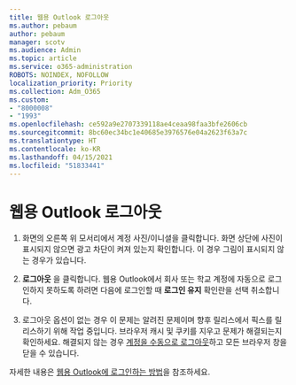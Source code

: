 ```yaml
---
title: 웹용 Outlook 로그아웃
ms.author: pebaum
author: pebaum
manager: scotv
ms.audience: Admin
ms.topic: article
ms.service: o365-administration
ROBOTS: NOINDEX, NOFOLLOW
localization_priority: Priority
ms.collection: Adm_O365
ms.custom:
- "8000008"
- "1993"
ms.openlocfilehash: ce592a9e2707339118ae4ceaa98faa3bfe2606cb
ms.sourcegitcommit: 8bc60ec34bc1e40685e3976576e04a2623f63a7c
ms.translationtype: HT
ms.contentlocale: ko-KR
ms.lasthandoff: 04/15/2021
ms.locfileid: "51833441"
---
```

# <a name="sign-out-of-outlook-on-the-web"></a>웹용 Outlook 로그아웃

1. 화면의 오른쪽 위 모서리에서 계정 사진/이니셜을 클릭합니다. 화면 상단에 사진이 표시되지 않으면 광고 차단이 켜져 있는지 확인합니다. 이 경우 그림이 표시되지 않는 경우가 있습니다.

2. **로그아웃** 을 클릭합니다. 웹용 Outlook에서 회사 또는 학교 계정에 자동으로 로그인하지 못하도록 하려면 다음에 로그인할 때 **로그인 유지** 확인란을 선택 취소합니다.

3. 로그아웃 옵션이 없는 경우 이 문제는 알려진 문제이며 향후 릴리스에서 픽스를 릴리스하기 위해 작업 중입니다.  브라우저 캐시 및 쿠키를 지우고 문제가 해결되는지 확인하세요.  해결되지 않는 경우 [계정을 수동으로 로그아웃](https://login.live.com/logout.srf)하고 모든 브라우저 창을 닫을 수 있습니다.

자세한 내용은 [웹용 Outlook에 로그인하는 방법](https://support.office.com/article/how-to-sign-in-to-outlook-on-the-web-763fab4d-0138-4814-b450-37fc286bcb79)을 참조하세요.
